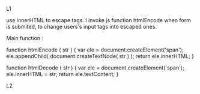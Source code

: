 L1

use innerHTML to escape <script> </script> tags.
I invoke js function htmlEncode when form is submited, to 
change users's input tags into escaped ones.

Main function :

function htmlEncode ( str ) {
 var ele = document.createElement('span');
 ele.appendChild( document.createTextNode( str ) );
 return ele.innerHTML;
}


function htmlDecode ( str ) {
 var ele = document.createElement('span');
 ele.innerHTML = str;
 return ele.textContent;
}


L2